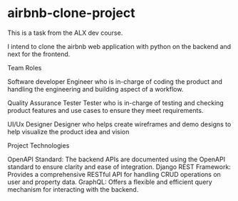# airbnb-clone-project


This is a task from the ALX dev course. 

I intend to clone the airbnb web application with python on the backend and next for the frontend.

Team Roles

Software developer
Engineer who is in-charge of coding the product and handling the engineering and building aspect of a workflow.

Quality Assurance Tester 
Tester who is in-charge of testing and checking product features and use cases to ensure they meet requirements.

UI/Ux Designer 
Designer who helps create wireframes and demo designs to help visualize the product idea and vision

Project Technologies 

OpenAPI Standard: The backend APIs are documented using the OpenAPI standard to ensure clarity and ease of integration.
Django REST Framework: Provides a comprehensive RESTful API for handling CRUD operations on user and property data.
GraphQL: Offers a flexible and efficient query mechanism for interacting with the backend.

